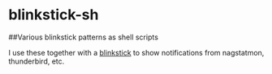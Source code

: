 blinkstick-sh
=============

##Various blinkstick patterns as shell scripts

I use these together with a [blinkstick](http://www.blinkstick.com/) to show notifications from nagstatmon, thunderbird, etc.
